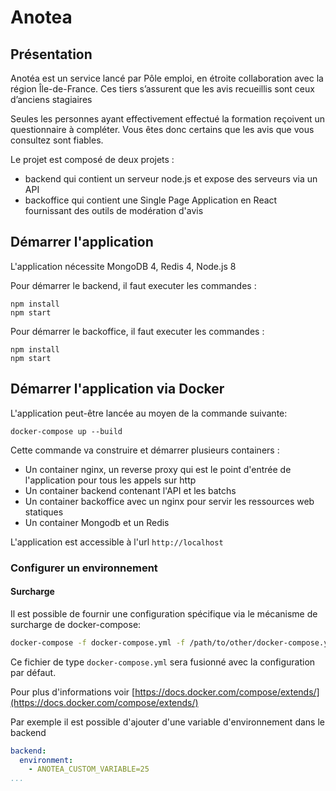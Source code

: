 # Anotea

## Présentation

Anotéa est un service lancé par Pôle emploi, en étroite collaboration avec la région Île-de-France. 
Ces tiers s’assurent que les avis recueillis sont ceux d’anciens stagiaires

Seules les personnes ayant effectivement effectué la formation reçoivent un questionnaire à compléter. 
Vous êtes donc certains que les avis que vous consultez sont fiables.

Le projet est composé de deux projets : 
- backend qui contient un serveur node.js et expose des serveurs via un API
- backoffice qui contient une Single Page Application en React fournissant des outils de modération d'avis

## Démarrer l'application 

L'application nécessite MongoDB 4, Redis 4, Node.js 8

Pour démarrer le backend, il faut executer les commandes :

```
npm install
npm start
```

Pour démarrer le backoffice, il faut executer les commandes :

```
npm install
npm start
```

## Démarrer l'application via Docker

L'application peut-être lancée au moyen de la commande suivante:

```
docker-compose up --build
```

Cette commande va construire et démarrer plusieurs containers :

- Un container nginx, un reverse proxy qui est le point d'entrée de l'application pour tous les appels sur http
- Un container backend contenant l'API et les batchs
- Un container backoffice avec un nginx pour servir les ressources web statiques
- Un container Mongodb et un Redis  

L'application est accessible à l'url `http://localhost`

### Configurer un environnement

#### Surcharge

Il est possible de fournir une configuration spécifique via le mécanisme de surcharge de docker-compose:

```sh
docker-compose -f docker-compose.yml -f /path/to/other/docker-compose.yml up
```

Ce fichier de type `docker-compose.yml` sera fusionné avec la configuration 
par défaut.

Pour plus d'informations voir [https://docs.docker.com/compose/extends/](https://docs.docker.com/compose/extends/)

Par exemple il est possible d'ajouter d'une variable d'environnement dans le backend

```yml
backend:
  environment:
    - ANOTEA_CUSTOM_VARIABLE=25
...
```
